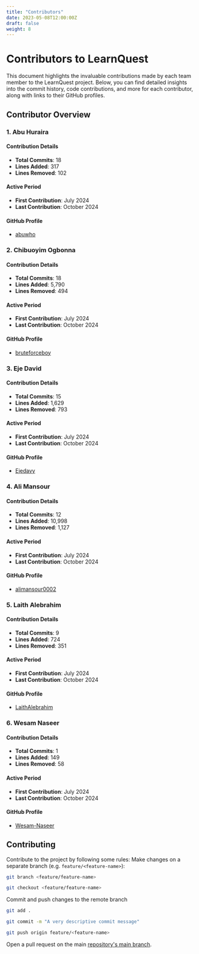 ```yaml
---
title: "Contributors"
date: 2023-05-08T12:00:00Z
draft: false
weight: 8
---
```


# Contributors to LearnQuest

This document highlights the invaluable contributions made by each team member to the LearnQuest project. Below, you can find detailed insights into the commit history, code contributions, and more for each contributor, along with links to their GitHub profiles.

## Contributor Overview

### 1. Abu Huraira

#### Contribution Details
- **Total Commits**: 18
- **Lines Added**: 317
- **Lines Removed**: 102

#### Active Period
- **First Contribution**: July 2024
- **Last Contribution**: October 2024

#### GitHub Profile
- [abuwho](https://github.com/abuwho)

### 2. Chibuoyim Ogbonna

#### Contribution Details
- **Total Commits**: 18
- **Lines Added**: 5,790
- **Lines Removed**: 494

#### Active Period
- **First Contribution**: July 2024
- **Last Contribution**: October 2024

#### GitHub Profile
- [bruteforceboy](https://github.com/bruteforceboy)

### 3. Eje David

#### Contribution Details
- **Total Commits**: 15
- **Lines Added**: 1,629
- **Lines Removed**: 793

#### Active Period
- **First Contribution**: July 2024
- **Last Contribution**: October 2024

#### GitHub Profile
- [Ejedavy](https://github.com/Ejedavy)

### 4. Ali Mansour

#### Contribution Details
- **Total Commits**: 12
- **Lines Added**: 10,998
- **Lines Removed**: 1,127

#### Active Period
- **First Contribution**: July 2024
- **Last Contribution**: October 2024

#### GitHub Profile
- [alimansour0002](https://github.com/alimansour0002)

### 5. Laith Alebrahim

#### Contribution Details
- **Total Commits**: 9
- **Lines Added**: 724
- **Lines Removed**: 351

#### Active Period
- **First Contribution**: July 2024
- **Last Contribution**: October 2024

#### GitHub Profile
- [LaithAlebrahim](https://github.com/LaithAlebrahim)

### 6. Wesam Naseer

#### Contribution Details
- **Total Commits**: 1
- **Lines Added**: 149
- **Lines Removed**: 58

#### Active Period
- **First Contribution**: July 2024
- **Last Contribution**: October 2024

#### GitHub Profile
- [Wesam-Naseer](https://github.com/Wesam-Naseer)

## Contributing 
Contribute to the project by following some rules:
Make changes on a separate branch (e.g. `feature/<feature-name>`):
```bash
git branch <feature/feature-name>
```
```bash
git checkout <feature/feature-name>
```
Commit and push changes to the remote branch
```bash
git add .
```
```bash
git commit -m "A very descriptive commit message"
```
```bash
git push origin feature/<feature-name>
```
Open a pull request on the main [repository's main branch](https://github.com/abuwho/LearnQuest).